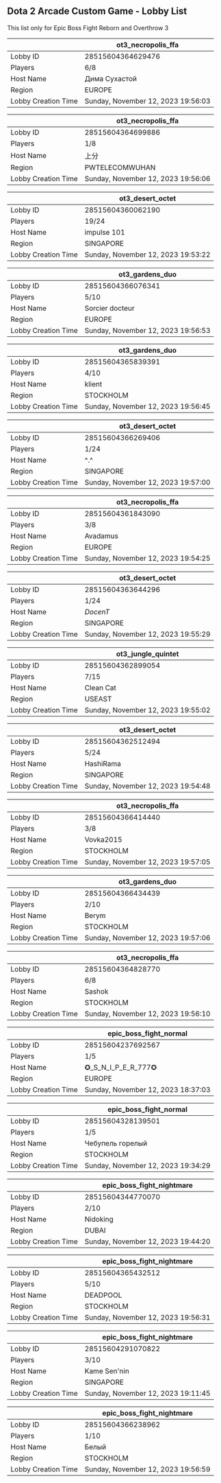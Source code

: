 ## Dota 2 Arcade Custom Game - Lobby List

This list only for Epic Boss Fight Reborn and Overthrow 3

|  | ot3_necropolis_ffa |
| ------ | ------ |
| Lobby ID | 28515604364629476 |
| Players | 6/8 |
| Host Name | Дима Сухастой |
| Region | EUROPE |
| Lobby Creation Time | Sunday, November 12, 2023 19:56:03 |


|  | ot3_necropolis_ffa |
| ------ | ------ |
| Lobby ID | 28515604364699886 |
| Players | 1/8 |
| Host Name | 上分 |
| Region | PWTELECOMWUHAN |
| Lobby Creation Time | Sunday, November 12, 2023 19:56:06 |


|  | ot3_desert_octet |
| ------ | ------ |
| Lobby ID | 28515604360062190 |
| Players | 19/24 |
| Host Name | impulse 101 |
| Region | SINGAPORE |
| Lobby Creation Time | Sunday, November 12, 2023 19:53:22 |


|  | ot3_gardens_duo |
| ------ | ------ |
| Lobby ID | 28515604366076341 |
| Players | 5/10 |
| Host Name | Sorcier docteur |
| Region | EUROPE |
| Lobby Creation Time | Sunday, November 12, 2023 19:56:53 |


|  | ot3_gardens_duo |
| ------ | ------ |
| Lobby ID | 28515604365839391 |
| Players | 4/10 |
| Host Name | klient |
| Region | STOCKHOLM |
| Lobby Creation Time | Sunday, November 12, 2023 19:56:45 |


|  | ot3_desert_octet |
| ------ | ------ |
| Lobby ID | 28515604366269406 |
| Players | 1/24 |
| Host Name | ^.^ |
| Region | SINGAPORE |
| Lobby Creation Time | Sunday, November 12, 2023 19:57:00 |


|  | ot3_necropolis_ffa |
| ------ | ------ |
| Lobby ID | 28515604361843090 |
| Players | 3/8 |
| Host Name | Avadamus |
| Region | EUROPE |
| Lobby Creation Time | Sunday, November 12, 2023 19:54:25 |


|  | ot3_desert_octet |
| ------ | ------ |
| Lobby ID | 28515604363644296 |
| Players | 1/24 |
| Host Name | _DocenT_ |
| Region | SINGAPORE |
| Lobby Creation Time | Sunday, November 12, 2023 19:55:29 |


|  | ot3_jungle_quintet |
| ------ | ------ |
| Lobby ID | 28515604362899054 |
| Players | 7/15 |
| Host Name | Clean Cat |
| Region | USEAST |
| Lobby Creation Time | Sunday, November 12, 2023 19:55:02 |


|  | ot3_desert_octet |
| ------ | ------ |
| Lobby ID | 28515604362512494 |
| Players | 5/24 |
| Host Name | HashiRama |
| Region | SINGAPORE |
| Lobby Creation Time | Sunday, November 12, 2023 19:54:48 |


|  | ot3_necropolis_ffa |
| ------ | ------ |
| Lobby ID | 28515604366414440 |
| Players | 3/8 |
| Host Name | Vovka2015 |
| Region | STOCKHOLM |
| Lobby Creation Time | Sunday, November 12, 2023 19:57:05 |


|  | ot3_gardens_duo |
| ------ | ------ |
| Lobby ID | 28515604366434439 |
| Players | 2/10 |
| Host Name | Berym |
| Region | STOCKHOLM |
| Lobby Creation Time | Sunday, November 12, 2023 19:57:06 |


|  | ot3_necropolis_ffa |
| ------ | ------ |
| Lobby ID | 28515604364828770 |
| Players | 6/8 |
| Host Name | Sashok |
| Region | STOCKHOLM |
| Lobby Creation Time | Sunday, November 12, 2023 19:56:10 |


|  | epic_boss_fight_normal |
| ------ | ------ |
| Lobby ID | 28515604237692567 |
| Players | 1/5 |
| Host Name | ✪_S_N_I_P_E_R_777✪ |
| Region | EUROPE |
| Lobby Creation Time | Sunday, November 12, 2023 18:37:03 |


|  | epic_boss_fight_normal |
| ------ | ------ |
| Lobby ID | 28515604328139501 |
| Players | 1/5 |
| Host Name | Чебупель горелый |
| Region | STOCKHOLM |
| Lobby Creation Time | Sunday, November 12, 2023 19:34:29 |


|  | epic_boss_fight_nightmare |
| ------ | ------ |
| Lobby ID | 28515604344770070 |
| Players | 2/10 |
| Host Name | Nidoking |
| Region | DUBAI |
| Lobby Creation Time | Sunday, November 12, 2023 19:44:20 |


|  | epic_boss_fight_nightmare |
| ------ | ------ |
| Lobby ID | 28515604365432512 |
| Players | 5/10 |
| Host Name | DEADPOOL |
| Region | STOCKHOLM |
| Lobby Creation Time | Sunday, November 12, 2023 19:56:31 |


|  | epic_boss_fight_nightmare |
| ------ | ------ |
| Lobby ID | 28515604291070822 |
| Players | 3/10 |
| Host Name | Kame Sen'nin |
| Region | SINGAPORE |
| Lobby Creation Time | Sunday, November 12, 2023 19:11:45 |


|  | epic_boss_fight_nightmare |
| ------ | ------ |
| Lobby ID | 28515604366238962 |
| Players | 1/10 |
| Host Name | Белый |
| Region | STOCKHOLM |
| Lobby Creation Time | Sunday, November 12, 2023 19:56:59 |


